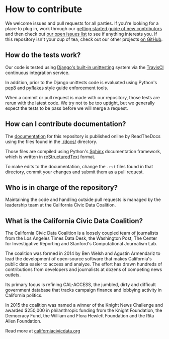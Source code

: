 # How to contribute

We welcome issues and pull requests for all parties. If you're looking for a place to plug in,
work through our [getting started guide of new contributors](http://django-calaccess-raw-data.californiacivicdata.org/en/latest/howtocontribute.html)
and then check out [our open issues list](https://github.com/california-civic-data-coalition/django-calaccess-raw-data/issues) to see if anything interests you. If this repository isn't your cup of tea, check out our other projects [on GitHub](https://github.com/california-civic-data-coalition/).

## How do the tests work?

Our code is tested using [Django's built-in unittesting](https://docs.djangoproject.com/en/1.9/topics/testing/) system via the [TravisCI](https://travis-ci.org/california-civic-data-coalition/django-calaccess-raw-data)
continuous integration service.

In addition, prior to the Django unittests code is evaluated using Python's
[pep8](https://pypi.python.org/pypi/pep8) and [pyflakes](https://pypi.python.org/pypi/pyflakes) style
guide enforcement tools.

When a commit or pull request is made with our repository, those tests are rerun with the latest code.
We try not to be too uptight, but we generally expect the tests to be pass before we will merge a request.

## How can I contribute documentation?

The [documentation](http://django-calaccess-raw-data.californiacivicdata.org/en/latest/) for this
repository is published online by ReadTheDocs using the files found in the [./docs/](https://github.com/california-civic-data-coalition/django-calaccess-raw-data/tree/master/docs) directory.

Those files are compiled using Python's [Sphinx](http://www.sphinx-doc.org/en/stable/) documentation framework, which is written in [reStructuredText](http://docutils.sourceforge.net/docs/ref/rst/restructuredtext.html) format.

To make edits to the documentation, change the ``.rst`` files found in that directory, commit
your changes and submit them as a pull request.

## Who is in charge of the repository?

Maintaining the code and handling outside pull requests is managed by the leadership
team at the California Civic Data Coalition.

## What is the California Civic Data Coalition?

The California Civic Data Coalition is a loosely coupled team of journalists from the Los Angeles Times Data Desk, the Washington Post, The Center for Investigative Reporting and Stanford's Computational Journalism Lab.

The coalition was formed in 2014 by Ben Welsh and Agustin Armendariz to lead the development of open-source software that makes California's public data easier to access and analyze. The effort has drawn hundreds of contributions from developers and journalists at dozens of competing news outlets.

Its primary focus is refining CAL-ACCESS, the jumbled, dirty and difficult government database that tracks campaign finance and lobbying activity in California politics.

In 2015 the coalition was named a winner of the Knight News Challenge and awarded $250,000 in philanthropic funding from the Knight Foundation, the Democracy Fund, the William and Flora Hewlett Foundation and the Rita Allen Foundation.

Read more at [californiacivicdata.org](http://www.californiacivicdata.org)

